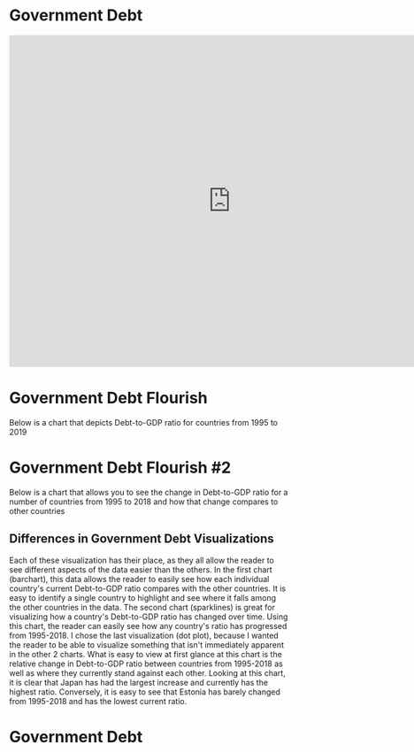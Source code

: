 # Government Debt
<iframe src="https://data.oecd.org/chart/61PN" width="800" height="600" style="border: 0" mozallowfullscreen="true" webkitallowfullscreen="true" allowfullscreen="true"><a href="https://data.oecd.org/chart/61PN" target="_blank">OECD Chart: General government debt, Total, % of GDP, Annual, 2018</a></iframe>

# Government Debt Flourish
Below is a chart that depicts Debt-to-GDP ratio for countries from 1995 to 2019 

<div class="flourish-embed flourish-chart" data-src="visualisation/3189245" data-url="https://flo.uri.sh/visualisation/3189245/embed"><script src="https://public.flourish.studio/resources/embed.js"></script></div>

# Government Debt Flourish #2

Below is a chart that allows you to see the change in Debt-to-GDP ratio for a number of countries from 1995 to 2018 and how that change compares to other countries

<div class="flourish-embed flourish-scatter" data-src="visualisation/3189679" data-url="https://flo.uri.sh/visualisation/3189679/embed"><script src="https://public.flourish.studio/resources/embed.js"></script></div>

## Differences in Government Debt Visualizations

Each of these visualization has their place, as they all allow the reader to see different aspects of the data easier than the others.  In the first chart (barchart), this data allows the reader to easily see how each individual country's current Debt-to-GDP ratio compares with the other countries.  It is easy to identify a single country to highlight and see where it falls among the other countries in the data.  The second chart (sparklines) is great for visualizing how a country's Debt-to-GDP ratio has changed over time.  Using this chart, the reader can easily see how any country's ratio has progressed from 1995-2018.  I chose the last visualization (dot plot), because I wanted the reader to be able to visualize something that isn't immediately apparent in the other 2 charts.  What is easy to view at first glance at this chart is the relative change in Debt-to-GDP ratio between countries from 1995-2018 as well as where they currently stand against each other.  Looking at this chart, it is clear that Japan has had the largest increase and currently has the highest ratio.  Conversely, it is easy to see that Estonia has barely changed from 1995-2018 and has the lowest current ratio.

# Government Debt
